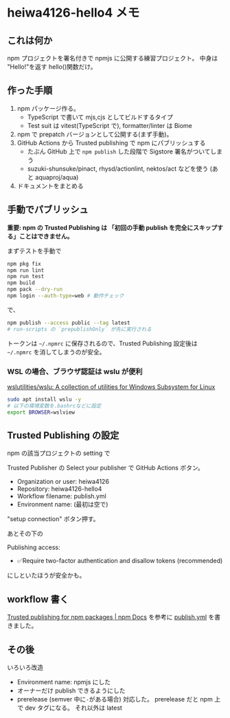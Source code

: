 # heiwa4126-hello4 メモ

## これは何か

npm プロジェクトを署名付きで npmjs に公開する練習プロジェクト。
中身は "Hello!"を返す hello()関数だけ。

## 作った手順

1. npm パッケージ作る。
   - TypeScript で書いて mjs,cjs としてビルドするタイプ
   - Test suit は vitest(TypeScript で), formatter/linter は Biome
2. npm で prepatch バージョンとして公開する(まず手動)。
3. GitHub Actions から Trusted publishing で npm にパブリッシュする
   - たぶん GitHub 上で `npm publish` した段階で Sigstore 署名がついてしまう
   - suzuki-shunsuke/pinact, rhysd/actionlint, nektos/act などを使う (あと aquaproj/aqua)
4. ドキュメントをまとめる

## 手動でパブリッシュ

**重要:
npm の Trusted Publishing は 「初回の手動 publish を完全にスキップする」ことはできません。**

まずテストを手動で

```sh
npm pkg fix
npm run lint
npm run test
npm build
npm pack --dry-run
npm login --auth-type=web # 動作チェック
```

で、

```sh
npm publish --access public --tag latest
# run-scripts の `prepublishOnly` が先に実行される
```

トークンは `~/.npmrc` に保存されるので、Trusted Publishing 設定後は
`~/.npmrc` を消してしまうのが安全。

### WSL の場合、ブラウザ認証は wslu が便利

[wslutilities/wslu: A collection of utilities for Windows Subsystem for Linux](https://github.com/wslutilities/wslu)

```sh
sudo apt install wslu -y
# 以下の環境変数を.bashrcなどに設定
export BROWSER=wslview
```

## Trusted Publishing の設定

npm の該当プロジェクトの setting で

Trusted Publisher の Select your publisher で GitHub Actions ボタン。

- Organization or user: heiwa4126
- Repository: heiwa4126-hello4
- Workflow filename: publish.yml
- Environment name: (最初は空で)

"setup connection" ボタン押す。

あとその下の

Publishing access:

- ✅Require two-factor authentication and disallow tokens (recommended)

にしといたほうが安全かも。

## workflow 書く

[Trusted publishing for npm packages | npm Docs](https://docs.npmjs.com/trusted-publishers#github-actions-configuration)
を参考に
[publish.yml](.github/workflows/publish.yml)
を書きました。

## その後

いろいろ改造

- Environment name: npmjs にした
- オーナーだけ publish できるようにした
- prerelease (semver 中に`-`がある場合) 対応した。
  prerelease だと npm 上で dev タグになる。
  それ以外は latest
